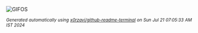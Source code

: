 <div align="justify">
<picture>
    <source media="(prefers-color-scheme: dark)" srcset="https://i.ibb.co/m59kTzh/output-gif.gif">
    <source media="(prefers-color-scheme: light)" srcset="https://i.ibb.co/m59kTzh/output-gif.gif">
    <img alt="GIFOS" src="https://i.ibb.co/m59kTzh/output-gif.gif">
</picture>

<sub><i>Generated automatically using [x0rzavi/github-readme-terminal](https://github.com/x0rzavi/github-readme-terminal) on Sun Jul 21 07:05:33 AM IST 2024</i></sub>

<!-- <details>
<summary>More details</summary>

</details> -->
</div>

<!-- Image deletion URL: https://ibb.co/ZzB5XTc/7f1e03c675f4d81c87809ab99ac7c247 -->